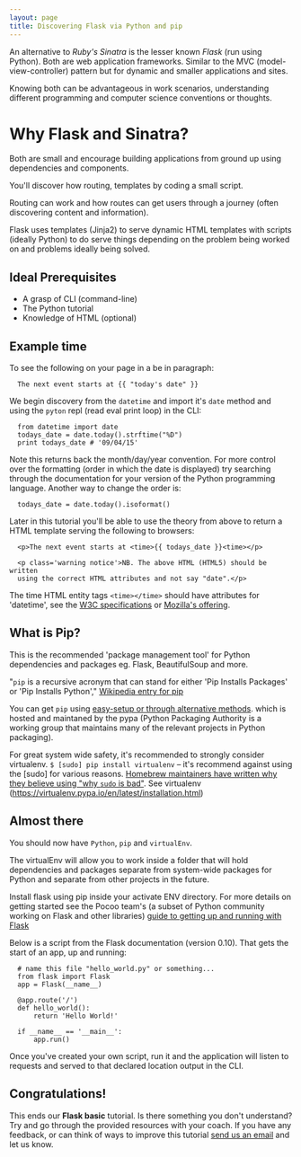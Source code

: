 ```yaml
---
layout: page
title: Discovering Flask via Python and pip
---
```


An alternative to *Ruby's Sinatra* is the lesser known *Flask* (run using Python).
Both are web application frameworks. Similar to the MVC (model-view-controller) pattern but for dynamic and smaller applications and sites.

Knowing both can be advantageous in work scenarios, understanding
different programming and computer science conventions or thoughts.

# Why Flask and Sinatra?
Both are small and encourage building applications from ground up using
dependencies and components.

You'll discover how routing, templates by coding a small script.

Routing can work and how routes can get users through
a journey (often discovering content and information).

Flask uses templates (Jinja2) to serve dynamic HTML templates with scripts
(ideally Python) to do serve things depending on the problem being worked on and
problems ideally being solved.

## Ideal Prerequisites
* A grasp of CLI (command-line)
* The Python tutorial
* Knowledge of HTML (optional)

## Example time
To see the following on your page in a be in paragraph:

      The next event starts at {{ "today's date" }}

We begin discovery from the `datetime` and import it's `date` method and using
the `pyton` repl (read eval print loop) in the CLI:

      from datetime import date
      todays_date = date.today().strftime("%D")
      print todays_date # '09/04/15'

Note this returns back the month/day/year convention. For more control over
the formatting (order in which the date is displayed) try searching through
the documentation for your version of the Python programming language.
Another way to change the order is:

      todays_date = date.today().isoformat()

Later in this tutorial you'll be able to use the theory from above to return
a HTML template serving the following to browsers:

      <p>The next event starts at <time>{{ todays_date }}<time></p>

      <p class='warning notice'>NB. The above HTML (HTML5) should be written
      using the correct HTML attributes and not say "date".</p>

The time HTML entity tags `<time></time>` should have attributes for 'datetime',
see the
[W3C specifications](https://www.w3.org/wiki/HTML/Elements/time) or
[Mozilla's offering](https://developer.mozilla.org/en-US/docs/Web/HTML/Element/time).

## What is Pip?
This is the recommended 'package management tool' for Python dependencies and
packages eg. Flask, BeautifulSoup and more.

"`pip` is a recursive acronym that can stand for either 'Pip Installs Packages'
or 'Pip Installs Python',"
[Wikipedia entry for pip](https://en.wikipedia.org/wiki/Pip_(package_manager))

You can get `pip` using [easy-setup or through alternative methods](https://pip.pypa.io/en/stable/installing.html).
which is hosted and maintaned by the pypa (Python Packaging Authority is a
working group that maintains many of the relevant projects in Python packaging).

For great system wide safety, it's recommended to strongly consider virtualenv.
`$ [sudo] pip install virtualenv` – it's recommend against using the [sudo] for
various reasons. [Homebrew maintainers have written why they believe using
"why `sudo` is bad"](https://github.com/Homebrew/homebrew/blob/master/share/doc/homebrew/FAQ.md#user-content-why-does-homebrew-say-sudo-is-bad-).
See virtualenv (https://virtualenv.pypa.io/en/latest/installation.html)

## Almost there
You should now have `Python`, `pip` and `virtualEnv`.

The virtualEnv will allow you to work inside a folder that will hold
dependencies and packages separate from system-wide packages for Python and
separate from other projects in the future.

Install flask using pip inside your activate ENV directory. For more details on
getting started see the Pocoo team's (a subset of Python community working on
Flask and other libraries) [guide to getting up and running
with Flask](http://flask.pocoo.org/docs/quickstart/#quickstart)

Below is a script from the Flask documentation (version 0.10). That gets
the start of an app, up and running:

      # name this file "hello_world.py" or something...
      from flask import Flask
      app = Flask(__name__)

      @app.route('/')
      def hello_world():
          return 'Hello World!'

      if __name__ == '__main__':
          app.run()

Once you've created your own script, run it and the application will listen to
requests and served to that declared location output in the CLI.

## Congratulations!
This ends our **Flask basic** tutorial. Is there something you don't understand? Try and go through the provided resources with your coach. If you have any feedback, or can think of ways to improve this tutorial [send us an email](mailto:feedback@codebar.io) and let us know.
